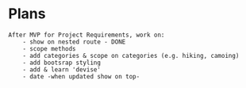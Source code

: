 # Plans
    After MVP for Project Requirements, work on:
        - show on nested route - DONE
        - scope methods
        - add categories & scope on categories (e.g. hiking, camoing)
        - add bootsrap styling
        - add & learn 'devise'
        - date -when updated show on top-